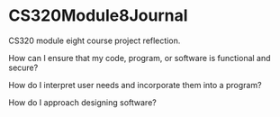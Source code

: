 # CS320Module8Journal
CS320 module eight course project reflection. 

How can I ensure that my code, program, or software is functional and secure?

How do I interpret user needs and incorporate them into a program? 

How do I approach designing software?
